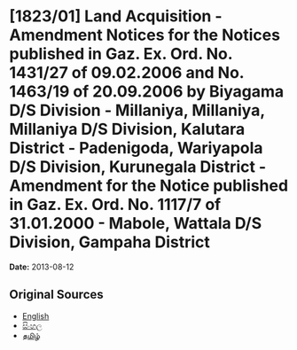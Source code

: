 # [1823/01] Land Acquisition - Amendment Notices for the Notices published in Gaz. Ex. Ord. No. 1431/27 of 09.02.2006 and No. 1463/19 of 20.09.2006 by Biyagama D/S Division - Millaniya, Millaniya, Millaniya D/S Division, Kalutara District - Padenigoda, Wariyapola D/S Division, Kurunegala District - Amendment for the Notice published in Gaz. Ex. Ord. No. 1117/7 of 31.01.2000 - Mabole, Wattala D/S Division, Gampaha District

**Date:** 2013-08-12

## Original Sources

- [English](https://documents.gov.lk/view/extra-gazettes/2013/8/1823-01_E.pdf)
- [සිංහල](https://documents.gov.lk/view/extra-gazettes/2013/8/1823-01_S.pdf)
- [தமிழ்](https://documents.gov.lk/view/extra-gazettes/2013/8/1823-01_T.pdf)
